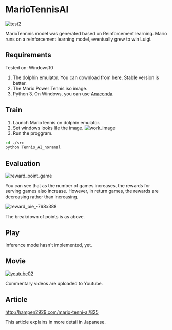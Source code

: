 # MarioTennisAI
![test2](https://user-images.githubusercontent.com/34574033/54476855-29a2f700-4845-11e9-8425-2d17beebb860.gif)


MarioTennnis model was generated based on Reinforcement learning.
Mario runs on a reinforcement learning model, eventually grew to win Luigi.

## Requirements
Tested on: Windows10

1. The dolphin emulator. You can download from [here](https://ja.dolphin-emu.org/download/). Stable version is better.
2. The Mario Power Tennis iso image.
3. Python 3. On Windows, you can use [Anaconda](https://www.anaconda.com/distribution/).

## Train


1. Launch MarioTennis on dolphin emulator.
2. Set windows looks lile the image.
![work_image](https://user-images.githubusercontent.com/34574033/54476268-9ebefe00-483e-11e9-97db-3bc0995942ab.PNG)
3. Run the proggram.

```bash
cd ./src
python Tennis_AI_noramal
```

## Evaluation
![reward_point_game](https://user-images.githubusercontent.com/34574033/54472480-5d155f80-480c-11e9-906f-19879729b887.jpg)

You can see that as the number of games increases, the rewards for serving games also increase.
However, in return games, the rewards are decreasing rather than increasing.

![reward_pie_-768x388](https://user-images.githubusercontent.com/34574033/54476201-f7da6200-483d-11e9-957a-4ae5e38fa666.png)

The breakdown of points is as above. 

## Play
Inference mode hasn't implemented, yet.

## Movie
[![youtube02](https://user-images.githubusercontent.com/34574033/54472565-7539ae80-480d-11e9-8f79-593c895ac683.PNG)
](https://www.youtube.com/watch?v=OyL9Ys0tztc)

Commentary videos are uploaded to Youtube.

## Article
http://hampen2929.com/mario-tenni-ai/825

This article explains in more detail in Japanese.
